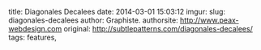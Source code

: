 title: Diagonales Decalees
date: 2014-03-01 15:03:12
imgur: 
slug: diagonales-decalees
author: Graphiste.
authorsite: http://www.peax-webdesign.com
original: http://subtlepatterns.com/diagonales-decalees/
tags: features,
